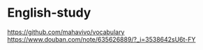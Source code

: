 # English-study
https://github.com/mahavivo/vocabulary
https://www.douban.com/note/635626889/?_i=3538642sU6t-FY

